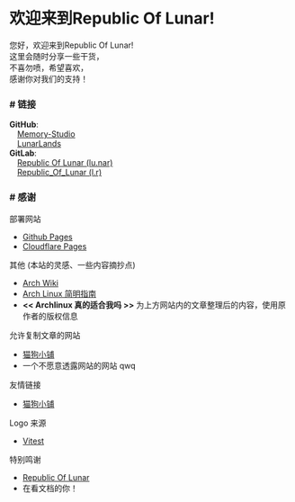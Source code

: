 # 欢迎来到Republic Of Lunar!

您好，欢迎来到Republic Of Lunar!<br>
这里会随时分享一些干货，<br>
不喜勿喷，希望喜欢，<br>
感谢你对我们的支持！<br>
### # 链接
**GitHub**:<br>
&emsp;[Memory-Studio](https://github.com/Memory-Studio)<br>
&emsp;[LunarLands](https://github.com/lunarlands)<br>
**GitLab**:<br>
&emsp;[Republic Of Lunar (lu.nar)](https://gitlab.com/lu.nar)<br>
&emsp;[Republic_Of_Lunar (l.r)](https://gitlab.com/l.r)


### # 感谢
部署网站
- [Github Pages](https://pages.github.com/)
- [Cloudflare Pages](https://pages.cloudflare.com)

其他 (本站的灵感、一些内容摘抄点)
- [Arch Wiki](https://wiki.archlinux.org/)
- [Arch Linux 简明指南](https://arch.icekylin.online)
- **<< Archlinux 真的适合我吗 >>** 为上方网站内的文章整理后的内容，使用原作者的版权信息

允许复制文章的网站
- [猫狗小铺](https://catdog-xiaopu.com)
- 一个不愿意透露网站的网站 qwq

友情链接
- [猫狗小铺](https://catdog-xiaopu.com)

Logo 来源
- [Vitest](https://vitest.dev/)

特别鸣谢
- [Republic Of Lunar](/)
- 在看文档的你！
